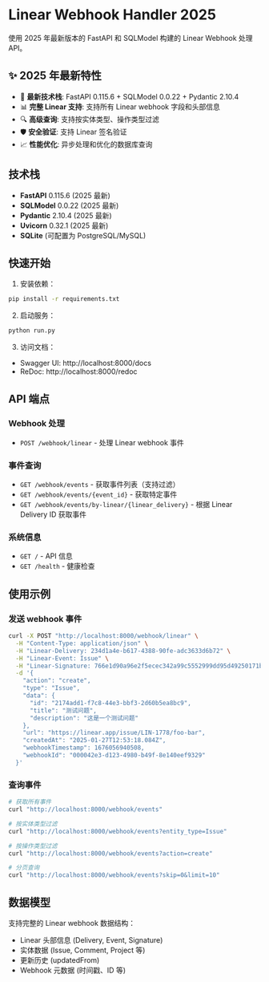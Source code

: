 # Linear Webhook Handler 2025

使用 2025 年最新版本的 FastAPI 和 SQLModel 构建的 Linear Webhook 处理 API。

## ✨ 2025 年最新特性

- 🚀 **最新技术栈**: FastAPI 0.115.6 + SQLModel 0.0.22 + Pydantic 2.10.4
- 📊 **完整 Linear 支持**: 支持所有 Linear webhook 字段和头部信息
- 🔍 **高级查询**: 支持按实体类型、操作类型过滤
- 🛡️ **安全验证**: 支持 Linear 签名验证
- 📈 **性能优化**: 异步处理和优化的数据库查询

## 技术栈

- **FastAPI** 0.115.6 (2025 最新)
- **SQLModel** 0.0.22 (2025 最新)
- **Pydantic** 2.10.4 (2025 最新)
- **Uvicorn** 0.32.1 (2025 最新)
- **SQLite** (可配置为 PostgreSQL/MySQL)

## 快速开始

1. 安装依赖：
```bash
pip install -r requirements.txt
```

2. 启动服务：
```bash
python run.py
```

3. 访问文档：
- Swagger UI: http://localhost:8000/docs
- ReDoc: http://localhost:8000/redoc

## API 端点

### Webhook 处理
- `POST /webhook/linear` - 处理 Linear webhook 事件

### 事件查询
- `GET /webhook/events` - 获取事件列表（支持过滤）
- `GET /webhook/events/{event_id}` - 获取特定事件
- `GET /webhook/events/by-linear/{linear_delivery}` - 根据 Linear Delivery ID 获取事件

### 系统信息
- `GET /` - API 信息
- `GET /health` - 健康检查

## 使用示例

### 发送 webhook 事件
```bash
curl -X POST "http://localhost:8000/webhook/linear" \
  -H "Content-Type: application/json" \
  -H "Linear-Delivery: 234d1a4e-b617-4388-90fe-adc3633d6b72" \
  -H "Linear-Event: Issue" \
  -H "Linear-Signature: 766e1d90a96e2f5ecec342a99c5552999dd95d49250171b902d703fd674f5086" \
  -d '{
    "action": "create",
    "type": "Issue",
    "data": {
      "id": "2174add1-f7c8-44e3-bbf3-2d60b5ea8bc9",
      "title": "测试问题",
      "description": "这是一个测试问题"
    },
    "url": "https://linear.app/issue/LIN-1778/foo-bar",
    "createdAt": "2025-01-27T12:53:18.084Z",
    "webhookTimestamp": 1676056940508,
    "webhookId": "000042e3-d123-4980-b49f-8e140eef9329"
  }'
```

### 查询事件
```bash
# 获取所有事件
curl "http://localhost:8000/webhook/events"

# 按实体类型过滤
curl "http://localhost:8000/webhook/events?entity_type=Issue"

# 按操作类型过滤
curl "http://localhost:8000/webhook/events?action=create"

# 分页查询
curl "http://localhost:8000/webhook/events?skip=0&limit=10"
```

## 数据模型

支持完整的 Linear webhook 数据结构：
- Linear 头部信息 (Delivery, Event, Signature)
- 实体数据 (Issue, Comment, Project 等)
- 更新历史 (updatedFrom)
- Webhook 元数据 (时间戳、ID 等)